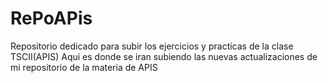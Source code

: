 # RePoAPis
Repositorio dedicado para subir los ejercicios y practicas de la clase TSCII(APIS)
Aqui es donde se iran subiendo las nuevas actualizaciones de mi repositorio de la materia de APIS